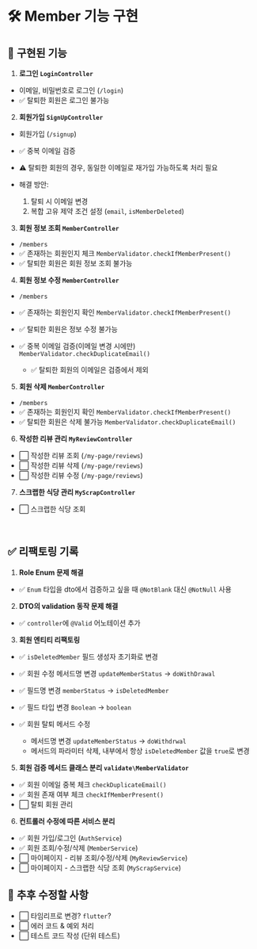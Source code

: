 # 🛠️ Member 기능 구현

## 🚀 구현된 기능

1. **로그인 `LoginController`**
  - 이메일, 비밀번호로 로그인 (`/login`)
  - ✅ 탈퇴한 회원은 로그인 불가능


2. **회원가입 `SignUpController`**
  - 회원가입 (`/signup`)
  - ✅ 중복 이메일 검증


  - ⚠️ 탈퇴한 회원의 경우, 동일한 이메일로 재가입 가능하도록 처리 필요
  - 해결 방안:
    1. 탈퇴 시 이메일 변경
    2. 복합 고유 제약 조건 설정 (`email`, `isMemberDeleted`)


3. **회원 정보 조회 `MemberController`**
  - `/members`
  - ✅ 존재하는 회원인지 체크 `MemberValidator.checkIfMemberPresent()`
  - ✅ 탈퇴한 회원은 회원 정보 조회 불가능


4. **회원 정보 수정 `MemberController`**
  - `/members`
  - ✅ 존재하는 회원인지 확인 `MemberValidator.checkIfMemberPresent()`
  - ✅ 탈퇴한 회원은 정보 수정 불가능
  - ✅ 중복 이메일 검증(이메일 변경 시에만) `MemberValidator.checkDuplicateEmail()`

    - ✅ 탈퇴한 회원의 이메일은 검증에서 제외

5. **회원 삭제 `MemberController`**
  - `/members`
  - ✅ 존재하는 회원인지 확인 `MemberValidator.checkIfMemberPresent()`
  - ✅ 탈퇴한 회원은 삭제 불가능 `MemberValidator.checkDuplicateEmail()`

6. **작성한 리뷰 관리 `MyReviewController`**
  - ⬜️ 작성한 리뷰 조회 (`/my-page/reviews`)
  - ⬜️ 작성한 리뷰 삭제 (`/my-page/reviews`)
  - ⬜️ 작성한 리뷰 수정 (`/my-page/reviews`)

7. **스크랩한 식당 관리 `MyScrapController`**
  - ⬜️ 스크랩한 식당 조회


<br>

## ✅ 리팩토링 기록

1. **Role Enum 문제 해결**
  - ✅ `Enum` 타입을 dto에서 검증하고 싶을 때 `@NotBlank` 대신 `@NotNull` 사용


2. **DTO의 validation 동작 문제 해결**
  - ✅ `controller`에 `@Valid` 어노테이션 추가

3. **회원 엔티티 리팩토링**
  - ✅ `isDeletedMember` 필드 생성자 초기화로 변경

  - ✅ 회원 수정 메서드명 변경 `updateMemberStatus` -> `doWithDrawal`
  - ✅ 필드명 변경 `memberStatus` -> `isDeletedMember`
  - ✅ 필드 타입 변경 `Boolean` -> `boolean`
  - ✅ 회원 탈퇴 메서드 수정
    
    - 메서드명 변경 `updateMemberStatus`  -> `doWithdrwal`
    - 메서드의 파라미터 삭제, 내부에서 항상 `isDeletedMember` 값을 `true`로 변경

5. **회원 검증 메서드 클래스 분리 `validate\MemberValidator`**
  - ✅ 회원 이메일 중복 체크 `checkDuplicateEmail()`
  - ✅ 회원 존재 여부 체크 `checkIfMemberPresent()`
  - ⬜️ 탈퇴 회원 관리

6. **컨트롤러 수정에 따른 서비스 분리**
  - ✅ 회원 가입/로그인 (`AuthService`)
  - ✅ 회원 조회/수정/삭제 (`MemberService`)
  - ⬜️ 마이페이지 - 리뷰 조회/수정/삭제 (`MyReviewService`)
  - ⬜️ 마이페이지 - 스크랩한 식당 조회 (`MyScrapService`)




## 🔧 추후 수정할 사항

- ⬜️ 타임리프로 변경? `flutter`?
- ⬜️ 에러 코드 & 예외 처리
- ⬜️ 테스트 코드 작성 (단위 테스트)
